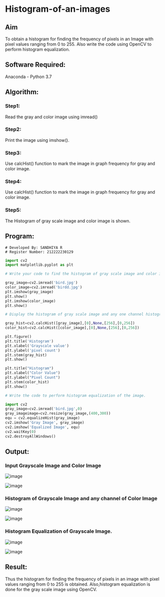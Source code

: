 # Histogram-of-an-images
## Aim
To obtain a histogram for finding the frequency of pixels in an Image with pixel values ranging from 0 to 255. Also write the code using OpenCV to perform histogram equalization.

## Software Required:
Anaconda - Python 3.7

## Algorithm:
### Step1:
Read the gray and color image using imread()

### Step2:
Print the image using imshow().



### Step3:
Use calcHist() function to mark the image in graph frequency for gray and color image.

### Step4:
Use calcHist() function to mark the image in graph frequency for gray and color image.

### Step5:
The Histogram of gray scale image and color image is shown.


## Program:
```
# Developed By: SANDHIYA R
# Register Number: 212222230129
```
```python
import cv2
import matplotlib.pyplot as plt

# Write your code to find the histogram of gray scale image and color image channels.

gray_image=cv2.imread('bird.jpg')
color_image=cv2.imread('birdd.jpg')
plt.imshow(gray_image)
plt.show()
plt.imshow(color_image)
plt.show()

# Display the histogram of gray scale image and any one channel histogram from color image

gray_hist=cv2.calcHist([gray_image],[0],None,[256],[0,256])
color_hist=cv2.calcHist([color_image],[0],None,[256],[0,256])

plt.figure()
plt.title('Histogram')
plt.xlabel('Grayscale value')
plt.ylabel('pixel count')
plt.stem(gray_hist)
plt.show()

plt.title("Histogram")
plt.xlabel("Color Value")
plt.ylabel("Pixel Count")
plt.stem(color_hist)
plt.show()

# Write the code to perform histogram equalization of the image.

import cv2
gray_image=cv2.imread('bird.jpg',0)
gray_imageimage=cv2.resize(gray_image,(400,300))
equ = cv2.equalizeHist(gray_image)
cv2.imshow('Gray Image', gray_image)
cv2.imshow('Equalized Image', equ)
cv2.waitKey(0)
cv2.destroyAllWindows()

```
## Output:
### Input Grayscale Image and Color Image
![image](https://github.com/SandhiyaR1/Histogram-of-an-images/assets/113497571/407d4294-a3f1-43f7-855d-b6d9aa8e3f6f)

![image](https://github.com/SandhiyaR1/Histogram-of-an-images/assets/113497571/5cd86c00-0745-4262-a6fe-91f5f2e5ec44)



### Histogram of Grayscale Image and any channel of Color Image
![image](https://github.com/SandhiyaR1/Histogram-of-an-images/assets/113497571/6d62a626-e032-4aa6-ab1e-a63a33ca8b9b)

![image](https://github.com/SandhiyaR1/Histogram-of-an-images/assets/113497571/5158e76a-e99c-4931-a1fd-708cedb2a80e)


### Histogram Equalization of Grayscale Image.

![image](https://github.com/SandhiyaR1/Histogram-of-an-images/assets/113497571/e182a5b1-b5df-4f4e-8cb1-5068f4cc9817)

![image](https://github.com/SandhiyaR1/Histogram-of-an-images/assets/113497571/02449913-5efd-4464-9203-03d258ade6c7)


## Result: 
Thus the histogram for finding the frequency of pixels in an image with pixel values ranging from 0 to 255 is obtained. Also,histogram equalization is done for the gray scale image using OpenCV.
